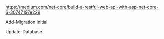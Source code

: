 https://medium.com/net-core/build-a-restful-web-api-with-asp-net-core-6-30747197e229


Add-Migration Initial

Update-Database

